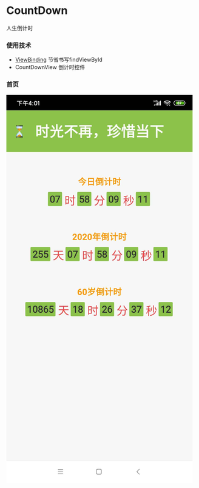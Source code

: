 # CountDown
人生倒计时

### 使用技术
- [ViewBinding](https://github.com/0119zp/feat-ViewBinding)
  节省书写findViewById
- CountDownView
 倒计时控件
### 首页
![首页](https://github.com/0119zp/CountDown/blob/master/%E5%80%92%E8%AE%A1%E6%97%B6.jpeg)
